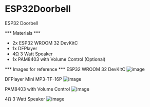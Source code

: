 # ESP32Doorbell
ESP32 Doorbell

*** Materials ***
-  2x ESP32 WROOM 32 DevKitC
-  1x DFPlayer
-  4Ω 3 Watt Speaker
-  1x PAM8403 with Volume Control (Optional) 

*** Images for reference *** 
ESP32 WROOM 32 DevKitC
![image](https://github.com/user-attachments/assets/8626cf27-b2b7-4a50-bbf9-91777f5db412)

DFPlayer Mini MP3-TF-16P
![image](https://github.com/user-attachments/assets/f6686fac-3c58-4b0a-a35e-16e426e409c4)

PAM8403 with Volume Control
![image](https://github.com/user-attachments/assets/cef2aa9d-d0e4-4c19-99a1-9ec6919b1c86)

4Ω 3 Watt Speaker
![image](https://github.com/user-attachments/assets/d892f2cb-dfdf-49e3-bea7-b54dd24e7d2f)




